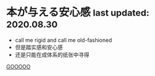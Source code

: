 <!-- ![logo](_media/icon.svg) -->

# 本が与える安心感 <small>last updated: 2020.08.30</small>

<!-- > 书本才能给的安全感 -->

<!-- 书本相较于网络文章的明显好处：-->

<!-- > 成体系、叙述有逻辑 -->

<!-- > 经过作者的深思熟虑写成，又经过出版社专业人员校验 -->

<!-- > 经历了时间和市场的考验 -->

<!-- 总结来说，是享受了严格的筛选机制所带来的产物 -->

- call me rigid and call me old-fashioned
- 但是踏实感和安心感
- 还是只能在成体系的纸张中寻得

[GOOOOO](README.md)